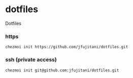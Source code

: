 # dotfiles
Dotfiles 

### https
```
chezmoi init https://github.com/jfujitani/dotfiles.git
```

### ssh (private access)
```
chezmoi init git@github.com:jfujitani/dotfiles.git
```

